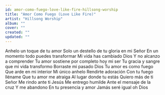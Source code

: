 ```yaml
---
id: amor-como-fuego-love-like-fire-hillsong-worship
title: "Amor Como Fuego (Love Like Fire)"
artist: "Hillsong Worship"
album: ""
cover: ""
created: ""
updated: ""
---
```


Anhelo un toque de tu amor
Solo un destello de tu gloria en mi Señor
En un momento todo puedes transformar
Mi vida has cambiado Dios
Y no alcanzo a comprender
Tu amor sostiene por completo hoy mi ser
Tu gracia y sangre que mi vida transformo
Borraste mi pasado Dios
Tu amor es como fuego
Que arde en mi interior
Mi único anhelo
Rendirte adoración
Con tu fuego lléname
Que tu amor me atraiga
Al lugar donde tu estás
Quiero más de ti Señor
Me rindo ante ti Jesús
Me entrego humilde
Ante el mensaje de la cruz
Y me abandono
En tu presencia y amor
Jamás seré igual oh Dios